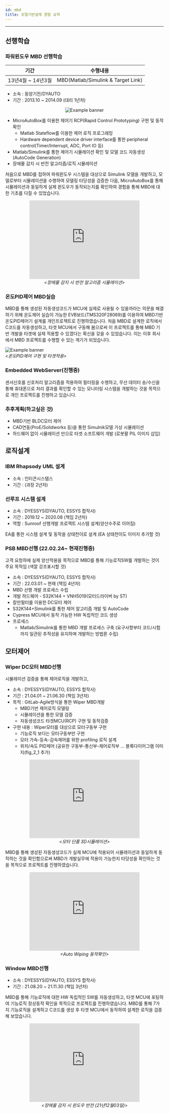 ```yaml
---
id: mbd
title: 모델기반설계 경험 요약
---
```

---

## 선행학습

### 파워윈도우 MBD 선행학습

|기간|수행내용|
|---|---|
|13년4월 ~ 14년3월|MBD(Matlab/Simulink & Target Link)|

* 소속 : 동양기전/DYAUTO
* 기간 : 2013.10 ~ 2014.09 (대리 1년차)

<p align="center">
	<img
		src={require('/img/2_mbd/img2_1_dyauto_mbd.png').default}
		alt="Example banner"
	/>
</p>

* MicroAutoBox를 이용한 제어기 RCP(Rapid Control Prototyping) 구현 및 동작확인
  * Matlab Stateflow를 이용한 제어 로직 프로그래밍
  * Hardware dependent device driver interface를 통한 peripheral control(Timer/Interrupt, ADC, Port IO 등)
* Matlab/Simulink를 통한 제어기 시뮬레이션 확인 및 모델 코드 자동생성(AutoCode Generation)
* 장애물 감지 시 반전 알고리즘/로직 시뮬레이션

처음으로 MBD를 접하여 파워윈도우 시스템을 대상으로 Simulink 모델을 개발하고, 모델로부터 시뮬레이션을 수행하여 모델링 타당성을 검증한 다음, MicroAutoBox를 통해 시뮬레이션과 동일하게 실제 윈도우가 동작되는지를 확인하여 경험을 통해 MBD에 대한 기초를 다질 수 있었습니다.

<p align="center">
	<iframe 
		width="350" height="250"
		src="https://www.youtube.com/embed//JWzVYKv_Eac?rel=0"
		frameborder="0"
		allowfullscreen="true">
		이 브라우저는 iframe을 지원하지 않습니다.
	</iframe><br/><em>&lt;장애물 감지 시 반전 알고리즘 시뮬레이션&gt;</em>
</p>

### 온도PID제어 MBD실습

MBD를 통해 생성된 자동생성코드가 MCU에 실제로 사용될 수 있을까라는 의문을 해결하기 위해 온도제어 실습이 가능한 EVB보드(TMS320F28069)를 이용하여 MBD기반 온도PID제어기 설계를 개인프로젝트로 진행하였습니다. 
처음 MBD로 설계한 로직에서 C코드를 자동생성하고, 타겟 MCU에서 구동해 봄으로써 이 프로젝트를 통해 MBD 기반 개발을 타겟에 실제 적용할 수 있겠다는 확신을 갖을 수 있었습니다. 이는 이후 회사에서 MBD 프로젝트를 수행할 수 있는 계기가 되었습니다.

<p align="center">
	<div class="box">
		<img
			src={require('/img/2_mbd/img3_4_mbd_realization.png').default}
			alt="Example banner"
		/><br/><em>&lt;온도PID제어 구현 및 타겟적용&gt;</em>
	</div>
</p>

### Embedded WebServer(진행중)

센서신호를 신호처리 알고리즘을 적용하여 필터링을 수행하고, 무선 데이터 송/수신을 통해 휴대폰으로 처리 결과를 확인할 수 있는 모니터링 시스템을 개발하는 것을 목적으로 개인 프로젝트를 진행하고 있습니다.

### 추후계획(하고싶은 것)

* MBD기반 BLDC모터 제어
* CAD연동(ProE/Solidworks 등)을 통한 Simulnik모델 가상 시뮬레이션
* 하드웨어 없이 시뮬레이션 만으로 타겟 소프트웨어 개발
(로봇팔 PIL 이미지 삽입)

## 로직설계

### IBM Rhapsody UML 설계

* 소속 : 인터콘시스템스
* 기간 :  (과장 2년차)

### 선루프 시스템 설계

* 소속 : DYESSYS(DYAUTO, ESSYS 합작사)
* 기간 : 2019.12 ~ 2020.08 (책임 2년차)
* 역할 : Sunroof 선행개발 프로젝트 시스템 설계(양산수주로 이어짐)

EA를 통한 시스템 설계 및 동작을 상태천이로 설계
(EA 상태천이도 이미지 추가할 것)

### PSB MBD선행 (22.02.24~ 현재진행중)

고객 요청하에 실제 양산적용을 목적으로 MBD를 통해 기능로직SW를 개발하는 것이 주요 목적임
(색깔 강조표시할 것)

* 소속 : DYESSYS(DYAUTO, ESSYS 합작사)
* 기간 : 22.03.01 ~ 현재 (책임 4년차)
* MBD 선행 개발 프로세스 수립
* 개발 하드웨어 - S32K144 + VNH5019(모터드라이버 by ST)
* 칼만필터를 이용한 DC모터 제어
* S32K144+Simulink를 통한 제어 알고리즘 개발 및 AutoCode
* Cypress MCU에서 동작 가능한 HW 독립적인 코드 생성
* 프로세스
  * Matlab/Simulink를 통한 MBD 개발 프로세스 구축
  (요구사항부터 코드/시험까지 일관된 추적성을 유지하며 개발하는 방법론 수립)

## 모터제어

### Wiper DC모터 MBD선행

시뮬레이션 검증을 통해 제어로직을 개발하고, 

* 소속 : DYESSYS(DYAUTO, ESSYS 합작사)
* 기간 : 21.04.01 ~ 21.06.30 (책임 3년차)
* 목적 : GitLab-Agile방식을 통한 Wiper MBD개발
  * MBD기반 제어로직 모델링
  * 시뮬레이션을 통한 모델 검증
  * 자동생성코드 타겟MCU(RCP) 구현 및 동작검증
* 구현 내용 : Wiper모터를 대상으로 모터구동부 구현
  * 기능로직 보다는 모터구동부만 구현
  * 모터 가속-등속-감속제어를 위한 profiling 로직 설계
  * 위치/속도 PID제어
(공유한 구동부-통신부-제어로직부 ... 블록다이어그램 이미지(fig_2_1 추가)

<head>
	<title>모터제어 3D 시뮬레이션</title>
</head>
<body>
	<p align="center">
		<iframe
			src="https://www.youtube.com/embed/nDjuDzeTUoU?rel=0"
			width="350" height="250"
			frameborder="0"
			allowfullscreen="true">
			이 브라우저는 iframe을 지원하지 않습니다.
		</iframe><br/><em>&lt;모터 단품 3D시뮬레이션&gt;</em>
	</p>
</body>

MBD를 통해 생성된 자동생성코드가 실제 MCU에 적용되어 시뮬레이션과 동일하게 동작하는 것을 확인함으로써 MBD가 개발실무에 적용이 가능한지 타당성을 확인하는 것을 목적으로 프로젝트를 진행하였습니다.

<p align="center">
	<iframe
		src="https://www.youtube.com/embed/gZ7yAiUIIdw?rel=0"
		width="350" height="250"
		frameborder="0"
		allowfullscreen="true">
		이 브라우저는 iframe을 지원하지 않습니다.
	</iframe><br/><em>&lt;Auto Wiping 동작확인&gt;</em>
</p>

### Window MBD선행

* 소속 : DYESSYS(DYAUTO, ESSYS 합작사)
* 기간 : 21.08.20 ~ 21.11.30 (책임 3년차)

MBD를 통해 기능로직에 대한 HW 독립적인 SW를 자동생성하고, 타겟 MCU에 포팅하여 기능로직 정상동작 확인을 목적으로 프로젝트를 진행하였습니다. MBD를 통해 7가지 기능로직을 설계하고 C코드를 생성 후 타겟 MCU에서 동작하여 설계한 로직을 검증해 보았습니다.

<p align="center">
	<iframe
		src="https://www.youtube.com/embed//eEmUgEgfH4k?rel=0"
		width="350" height="250"
		frameborder="0"
		allowfullscreen="true">
		이 브라우저는 iframe을 지원하지 않습니다.
	</iframe><br/><em>&lt;장애물 감지 시 윈도우 반전 (21년12월03일)&gt;</em>
</p>


